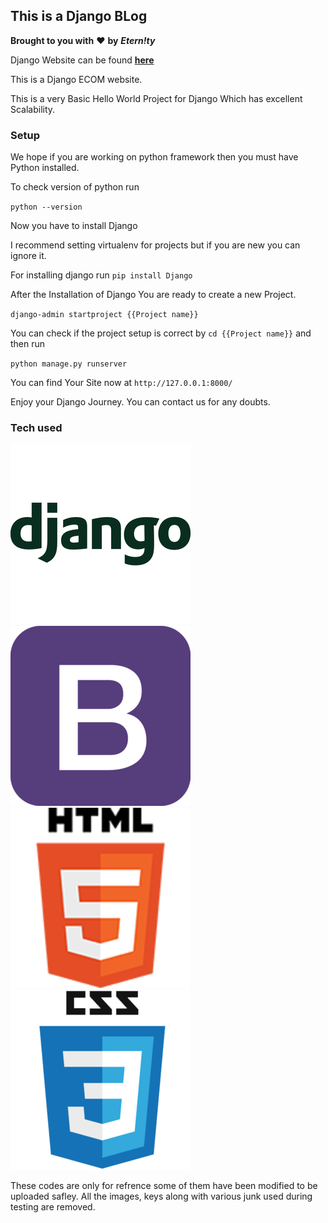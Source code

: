 ## This is a Django BLog

**Brought to you with** :heart: **by** ***Etern!ty***

Django Website can be found [**here**](https://www.djangoproject.com/) 

This is a Django ECOM website.

This is a very Basic Hello World Project for Django Which has excellent Scalability.

### Setup
We hope if you are working on python framework then you must have Python installed.

To check version of python run

`python --version`

Now you have to install Django 

I recommend setting virtualenv for projects but if you are new you can ignore it.

For installing django run 
`pip install Django`

After the Installation of Django You are ready to create a new Project.

`django-admin startproject {{Project name}}`

You can check if the project setup is correct by `cd {{Project name}}` and then run 

`python manage.py runserver`

You can find Your Site now at `http://127.0.0.1:8000/`

Enjoy your Django Journey. You can contact us for any doubts.


### Tech used
<img src="https://raw.githubusercontent.com/github/explore/80688e429a7d4ef2fca1e82350fe8e3517d3494d/topics/django/django.png" />
<img src="https://raw.githubusercontent.com/github/explore/80688e429a7d4ef2fca1e82350fe8e3517d3494d/topics/bootstrap/bootstrap.png" />
<img src="https://raw.githubusercontent.com/github/explore/80688e429a7d4ef2fca1e82350fe8e3517d3494d/topics/html/html.png" />
<img src="https://raw.githubusercontent.com/github/explore/80688e429a7d4ef2fca1e82350fe8e3517d3494d/topics/css/css.png" />

These codes are only for refrence some of them have been modified to be uploaded safley. All the images, keys along with various junk used during testing are removed.